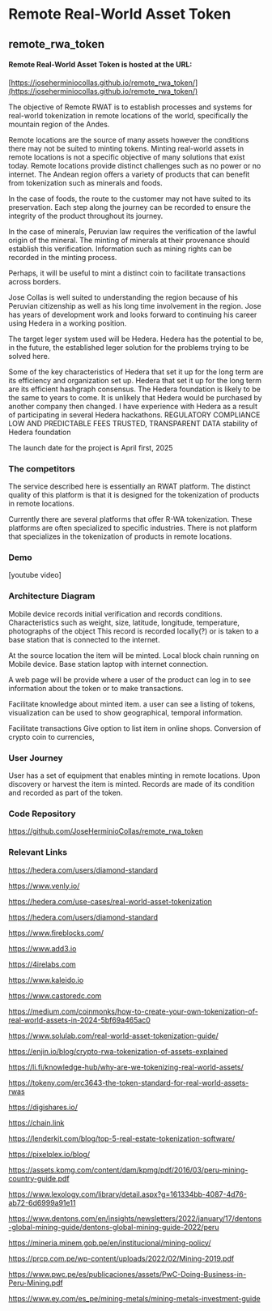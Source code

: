 <h1> Remote Real-World Asset Token</h1>

## remote_rwa_token

#### Remote Real-World Asset Token is hosted at the URL: 

[https://joseherminiocollas.github.io/remote_rwa_token/](https://joseherminiocollas.github.io/remote_rwa_token/)

The objective of Remote RWAT is to establish processes and systems for real-world tokenization in remote locations of the world, specifically the mountain region of the Andes.

Remote locations are the source of many assets however the conditions there may not be suited to minting tokens. Minting real-world assets in remote locations is not a specific objective of many solutions that exist today. Remote locations provide distinct challenges such as no power or no internet. The Andean region offers a variety of products that can benefit from tokenization such as minerals and foods.

In the case of foods, the route to the customer may not have suited to its preservation. 
Each step along the journey can be recorded to ensure the integrity of the product throughout its journey.

In the case of minerals, Peruvian law requires the verification of the lawful origin of the mineral. 
The minting of minerals at their provenance should establish this verification. Information such as mining rights can be recorded in the minting process. 

Perhaps, it will be useful to mint a distinct coin to facilitate transactions across borders.

Jose Collas is well suited to understanding the region because of his Peruvian citizenship as well as his long time involvement in the region. Jose has years of development work and looks forward to continuing his career using Hedera in a working position.

The target leger system used will be Hedera. Hedera has the potential to be, in the future, the established leger solution for the problems trying to be solved here.

Some of the key characteristics of Hedera that set it up for the long term are its efficiency and organization set up.
Hedera that set it up for the long term are its efficient hashgraph consensus.
The Hedera foundation is likely to be the same to years to come. It is unlikely that Hedera would be purchased by another company then changed. I have experience with Hedera as a result of participating in several Hedera hackathons.
REGULATORY COMPLIANCE LOW AND PREDICTABLE FEES TRUSTED, TRANSPARENT DATA
stability of Hedera foundation


The launch date for the project is April first, 2025

### The competitors 

The service described here is essentially an RWAT platform. 
The distinct quality of this platform is that it is designed for the tokenization of products in remote locations.

Currently there are several platforms that offer R-WA tokenization. 
These platforms are often specialized to specific industries.
There is not platform that specializes in the tokenization of products in remote locations.

### Demo

[youtube video]

### Architecture Diagram

Mobile device records initial verification and records conditions.
Characteristics such as weight, size, latitude, longitude, temperature, photographs of the object
This record is recorded locally(?) or is taken to a base station that is connected to the internet.

At the source location the item will be minted.
Local block chain running on Mobile device.
Base station laptop with internet connection.

A web page will be provide where a user of the product can log in to see information about the token or to make transactions.

Facilitate knowledge about minted item.
a user can see a listing of tokens, visualization can be used to show geographical, temporal information.

Facilitate transactions
Give option to list item in online shops.
Conversion of crypto coin to currencies, 

### User Journey

User has a set of equipment that enables minting in remote locations.
Upon discovery or harvest the item is minted.
Records are made of its condition and recorded as part of the token.

### Code Repository

<a href="https://github.com/JoseHerminioCollas/remote_rwa_token">https://github.com/JoseHerminioCollas/remote_rwa_token</a>

### Relevant Links

https://hedera.com/users/diamond-standard

https://www.venly.io/

https://hedera.com/use-cases/real-world-asset-tokenization

https://hedera.com/users/diamond-standard

https://www.fireblocks.com/

https://www.add3.io

https://4irelabs.com

https://www.kaleido.io

https://www.castoredc.com

https://medium.com/coinmonks/how-to-create-your-own-tokenization-of-real-world-assets-in-2024-5bf69a465ac0

https://www.solulab.com/real-world-asset-tokenization-guide/

https://enjin.io/blog/crypto-rwa-tokenization-of-assets-explained

https://li.fi/knowledge-hub/why-are-we-tokenizing-real-world-assets/

https://tokeny.com/erc3643-the-token-standard-for-real-world-assets-rwas

https://digishares.io/

https://chain.link

https://lenderkit.com/blog/top-5-real-estate-tokenization-software/

https://pixelplex.io/blog/

https://assets.kpmg.com/content/dam/kpmg/pdf/2016/03/peru-mining-country-guide.pdf

https://www.lexology.com/library/detail.aspx?g=161334bb-4087-4d76-ab72-6d6999a91e11

https://www.dentons.com/en/insights/newsletters/2022/january/17/dentons-global-mining-guide/dentons-global-mining-guide-2022/peru

https://mineria.minem.gob.pe/en/institucional/mining-policy/

https://prcp.com.pe/wp-content/uploads/2022/02/Mining-2019.pdf

https://www.pwc.pe/es/publicaciones/assets/PwC-Doing-Business-in-Peru-Mining.pdf

https://www.ey.com/es_pe/mining-metals/mining-metals-investment-guide